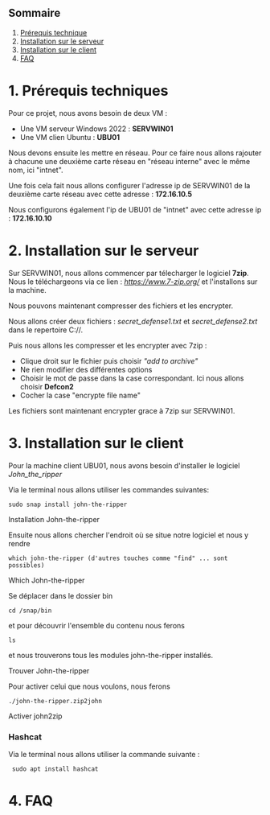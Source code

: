 ## Sommaire

1. [Prérequis technique](#prerequis-technique)
2. [Installation sur le serveur](#installation-sur-le-serveur)
3. [Installation sur le client](#installation-sur-le-client)
4. [FAQ](#faq)

# 1. Prérequis techniques
<span id="prerequis-techniques"></span>

Pour ce projet, nous avons besoin de deux VM :
- Une VM serveur Windows 2022 : **SERVWIN01**
- Une VM clien Ubuntu : **UBU01**

Nous devons ensuite les mettre en réseau. Pour ce faire nous allons rajouter à chacune une deuxième carte réseau en "réseau interne" avec le même nom, ici "intnet".

Une fois cela fait nous allons configurer l'adresse ip de SERVWIN01 de la deuxième carte réseau avec cette adresse : **172.16.10.5**

Nous configurons également l'ip de UBU01 de "intnet" avec cette adresse ip : **172.16.10.10**

# 2. Installation sur le serveur
<span id="installation-sur-le-serveur"></span>

Sur SERVWIN01, nous allons commencer par télecharger le logiciel **7zip**. Nous le téléchargeons via ce lien : _https://www.7-zip.org/_ et l'installons sur la machine.

Nous pouvons maintenant compresser des fichiers et les encrypter. 

Nous allons créer deux fichiers : _secret_defense1.txt_ et _secret_defense2.txt_ dans le repertoire C://.

Puis nous allons les compresser et les encrypter avec 7zip : 

- Clique droit sur le fichier puis choisir _"add to archive"_
- Ne rien modifier des différentes options
- Choisir le mot de passe dans la case correspondant. Ici nous allons choisir **Defcon2**
- Cocher la case "encrypte file name"
 
Les fichiers sont maintenant encrypter grace à 7zip sur SERVWIN01.


# 3. Installation sur le client
<span id="installation-sur-le-client"></span>

Pour la machine client UBU01, nous avons besoin d'installer le logiciel _John_the_ripper_

Via le terminal nous allons utiliser les commandes suivantes:

    sudo snap install john-the-ripper

Installation John-the-ripper

Ensuite nous allons chercher l'endroit où se situe notre logiciel et nous y rendre

    which john-the-ripper (d'autres touches comme "find" ... sont possibles)

Which John-the-ripper

Se déplacer dans le dossier bin

    cd /snap/bin

et pour découvrir l'ensemble du contenu nous ferons

    ls

et nous trouverons tous les modules john-the-ripper installés.

Trouver John-the-ripper

Pour activer celui que nous voulons, nous ferons

    ./john-the-ripper.zip2john

Activer john2zip


### Hashcat

Via le terminal nous allons utiliser la commande suivante : 

     sudo apt install hashcat

# 4. FAQ
<span id="faq"></span>
